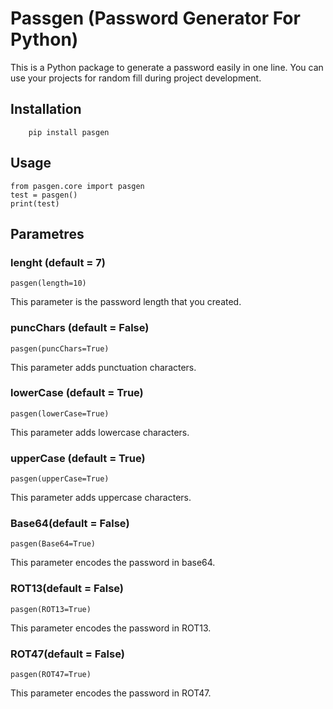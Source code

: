 # Passgen (Password Generator For Python)

This is a Python package to generate a password easily in one line. You can use your projects for random fill during project development. 

## Installation
```python3  
    pip install pasgen
```

## Usage 
```python3 
from pasgen.core import pasgen
test = pasgen()
print(test)
```
## Parametres

### lenght (default = 7)
```python3
pasgen(length=10)
```
This parameter is the password length that you created.

### puncChars (default = False)
```python3
pasgen(puncChars=True)
```
This parameter adds punctuation characters.

### lowerCase (default = True)
```python3
pasgen(lowerCase=True)
```
This parameter adds lowercase characters.

### upperCase (default = True)
```python3
pasgen(upperCase=True)
```
This parameter adds uppercase characters.

### Base64(default = False)
```python3
pasgen(Base64=True)
```
This parameter encodes the password in base64.

### ROT13(default = False)
```python3
pasgen(ROT13=True)
```
This parameter encodes the password in ROT13.

### ROT47(default = False)
```python3
pasgen(ROT47=True)
```
This parameter encodes the password in ROT47.